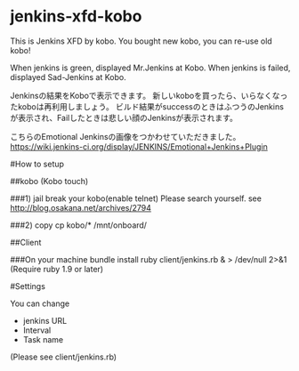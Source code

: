 jenkins-xfd-kobo
================

This is Jenkins XFD by kobo.
You bought new kobo, you can re-use old kobo!

When jenkins is green, displayed Mr.Jenkins at Kobo.
When jenkins is failed, displayed Sad-Jenkins at Kobo.

Jenkinsの結果をKoboで表示できます。
新しいkoboを買ったら、いらなくなったkoboは再利用しましょう。
ビルド結果がsuccessのときはふつうのJenkinsが表示され、Failしたときは悲しい顔のJenkinsが表示されます。

こちらのEmotional Jenkinsの画像をつかわせていただきました。
https://wiki.jenkins-ci.org/display/JENKINS/Emotional+Jenkins+Plugin

#How to setup

##kobo (Kobo touch)

###1) jail break your kobo(enable telnet)
Please search yourself.
see http://blog.osakana.net/archives/2794

###2) copy
    cp kobo/* /mnt/onboard/


##Client

###On your machine
    bundle install
    ruby client/jenkins.rb & > /dev/null 2>&1
(Require ruby 1.9 or later)

#Settings

You can change 
- jenkins URL
- Interval
- Task name

(Please see client/jenkins.rb)
